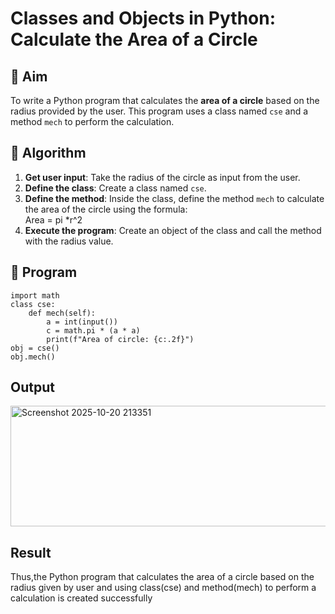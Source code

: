 # Classes and Objects in Python: Calculate the Area of a Circle

## 🎯 Aim
To write a Python program that calculates the **area of a circle** based on the radius provided by the user. This program uses a class named `cse` and a method `mech` to perform the calculation.

## 🧠 Algorithm
1. **Get user input**: Take the radius of the circle as input from the user.
2. **Define the class**: Create a class named `cse`.
3. **Define the method**: Inside the class, define the method `mech` to calculate the area of the circle using the formula:  
   Area = pi *r^2 
4. **Execute the program**: Create an object of the class and call the method with the radius value.

## 🧾 Program
```
import math
class cse:
    def mech(self):
        a = int(input())
        c = math.pi * (a * a)
        print(f"Area of circle: {c:.2f}")
obj = cse()
obj.mech()

```

## Output
<img width="699" height="193" alt="Screenshot 2025-10-20 213351" src="https://github.com/user-attachments/assets/28a2511a-8df9-4fd9-aa10-593034f286e1" />

## Result
Thus,the Python program that calculates the area of a circle based on the radius given by user and using class(cse) and method(mech) to perform a calculation is created successfully
